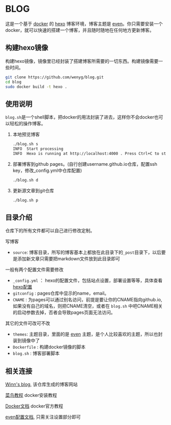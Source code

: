 # BLOG

这是一个基于 [docker](https://www.docker.com/) 的 [hexo](https://hexo.io/zh-cn/) 博客环境，博客主题是 [even](https://github.com/ahonn/hexo-theme-even)。你只需要安装一个docker，就可以快速的搭建一个博客，并且随时随地在任何地方更新博客。

## 构建hexo镜像

构建hexo镜像，镜像里已经封装了搭建博客所需要的一切东西。构建镜像需要一些时间。

``` bash
git clone https://github.com/wenyg/blog.git
cd blog
sudo docker build -t hexo .
```

## 使用说明

`blog.sh`是一个shell脚本，把docker的用法封装了进去，这样你不会docker也可以轻松的操作博客。

1. 本地预览博客

    ```bash
    ./blog.sh s
    INFO  Start processing
    INFO  Hexo is running at http://localhost:4000 . Press Ctrl+C to stop.
    ```

2. 部署博客到github pages。(自行创建username.github.io仓库，配置ssh key，修改_config.yml中仓库配置)

    ```bash
    ./blog.sh d
    ```

3. 更新源文章到git仓库

    ```bash
    ./blog.sh p
    ```
    

## 目录介绍

仓库下的所有文件都可以自己进行修改定制。

写博客

- `source`: 博客目录，所写的博客基本上都放在此目录下的`_post`目录下，以后要是添加新文章只需要把markdown文件放到此目录即可

一般有两个配置文件需要修改

- `_config.yml` ： hexo的配置文件，包括站点设置，部署设置等等，具体查看 [hexo配置](https://hexo.io/zh-cn/docs/configuration)
- `gitconfig` :  pages仓库中显示的name，email。
- `CNAME` : 为pages可以通过别名访问，前提是要让你的CNAME指向github.io, 如果没有自己的域名，则把CNAME清空，或者在 `blog.sh` 中吧CNAME相关的启动参数去掉，否者会导致pages页面无法访问。

其它的文件可改可不改

- `themes`: 主题目录，里面的是 [even](https://github.com/ahonn/hexo-theme-even) 主题，是个人比较喜欢的主题，所以也封装到镜像中了
- `Dockerfile` : 构建docker镜像的脚本
- `blog.sh` : 博客部署脚本

## 相关连接

[Winn's blog](https://wenyg.github.io), 该仓库生成的博客网站

[菜鸟教程](https://www.runoob.com/docker/ubuntu-docker-install.html) docker安装教程

[Docker文档](https://docs.docker.com/) docker官方教程

[even配置文档](https://hexo.io/zh-cn/docs/configuration), 只需关注设置部分即可